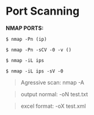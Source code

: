 # Port Scanning

**NMAP PORTS:**
```
$ nmap -Pn (ip)

$ nmap -Pn -sCV -0 -v ()

$ nmap -iL ips

$ nmap -iL ips -sV -0
```



> Agressive scan: nmap -A

> output normal: -oN test.txt

> excel format: -oX test.xml